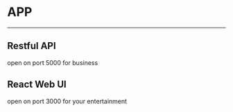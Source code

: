 # APP
----
## Restful API
open on port 5000 for business

## React Web UI
open on port 3000 for your entertainment
